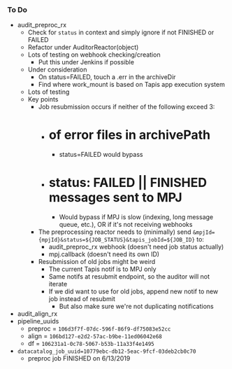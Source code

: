 ### To Do

- audit_preproc_rx
    - Check for `status` in context and simply ignore if not FINISHED or FAILED
    - Refactor under AuditorReactor(object)
    - Lots of testing on webhook checking/creation
        - Put this under Jenkins if possible
    - Under consideration
        - On status=FAILED, touch a .err in the archiveDir
        - Find where work_mount is based on Tapis app execution system
    - Lots of testing
    - Key points
        - Job resubmission occurs if neither of the following exceed 3:
            - # of error files in archivePath
                - status=FAILED would bypass
            - # status: FAILED || FINISHED messages sent to MPJ
                - Would bypass if MPJ is slow (indexing, long message queue, etc.), OR if it's not receiving webhooks
        - The preprocessing reactor needs to (minimally) send `&mpjId={mpjId}&status=${JOB_STATUS}&tapis_jobId=${JOB_ID}` to:
            - audit_preproc_rx webhook (doesn't need job status actually)
            - mpj.callback (doesn't need its own ID)
        - Resubmission of old jobs might be weird
            - The current Tapis notif is to MPJ only
            - Same notifs at resubmit endpoint, so the auditor will not iterate
            - If we did want to use for old jobs, append new notif to
            new job instead of resubmit
                - But also make sure we're not duplicating notifications
- audit_align_rx
- pipeline_uuids
    - preproc = `106d3f7f-07dc-596f-86f9-df75083e52cc`
    - align = `106bd127-e2d2-57ac-b9be-11ed06042e68`
    - df = `106231a1-0c78-5067-b53b-11a33f4e1495`
- `datacatalog_job_uuid=10779ebc-db12-5eac-9fcf-03deb2cb0c70`
    - preproc job FINISHED on 6/13/2019
